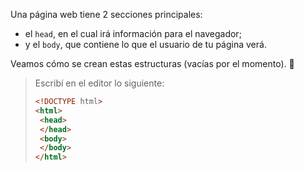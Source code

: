 Una página web tiene 2 secciones principales:

* el `head`, en el cual irá información para el navegador;
* y el `body`, que contiene lo que el usuario de tu página verá.

Veamos cómo se crean estas estructuras (vacías por el momento). :eyes:

> Escribí en el editor lo siguiente:
>
> ```html
> <!DOCTYPE html>
> <html>
>  <head>
>  </head>
>  <body>
>  </body>
> </html>
> ```

